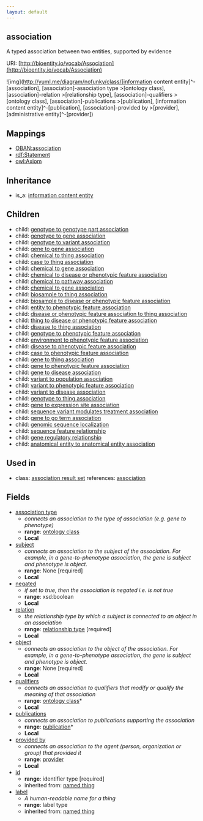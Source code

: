 ```yaml
---
layout: default
---
```


## association


A typed association between two entities, supported by evidence

URI: [http://bioentity.io/vocab/Association](http://bioentity.io/vocab/Association)


![img](http://yuml.me/diagram/nofunky/class/[information content entity]^-[association], [association]-association type >[ontology class], [association]-relation >[relationship type], [association]-qualifiers >[ontology class], [association]-publications >[publication], [information content entity]^-[publication], [association]-provided by >[provider], [administrative entity]^-[provider])
## Mappings

 * [OBAN:association](http://purl.obolibrary.org/obo/OBAN_association)
 * [rdf:Statement](http://purl.obolibrary.org/obo/rdf_Statement)
 * [owl:Axiom](http://purl.obolibrary.org/obo/owl_Axiom)

## Inheritance

 *  is_a: [information content entity](InformationContentEntity.html)

## Children

 *  child: [genotype to genotype part association](GenotypeToGenotypePartAssociation.html)
 *  child: [genotype to gene association](GenotypeToGeneAssociation.html)
 *  child: [genotype to variant association](GenotypeToVariantAssociation.html)
 *  child: [gene to gene association](GeneToGeneAssociation.html)
 *  child: [chemical to thing association](ChemicalToThingAssociation.html)
 *  child: [case to thing association](CaseToThingAssociation.html)
 *  child: [chemical to gene association](ChemicalToGeneAssociation.html)
 *  child: [chemical to disease or phenotypic feature association](ChemicalToDiseaseOrPhenotypicFeatureAssociation.html)
 *  child: [chemical to pathway association](ChemicalToPathwayAssociation.html)
 *  child: [chemical to gene association](ChemicalToGeneAssociation.html)
 *  child: [biosample to thing association](BiosampleToThingAssociation.html)
 *  child: [biosample to disease or phenotypic feature association](BiosampleToDiseaseOrPhenotypicFeatureAssociation.html)
 *  child: [entity to phenotypic feature association](EntityToPhenotypicFeatureAssociation.html)
 *  child: [disease or phenotypic feature association to thing association](DiseaseOrPhenotypicFeatureAssociationToThingAssociation.html)
 *  child: [thing to disease or phenotypic feature association](ThingToDiseaseOrPhenotypicFeatureAssociation.html)
 *  child: [disease to thing association](DiseaseToThingAssociation.html)
 *  child: [genotype to phenotypic feature association](GenotypeToPhenotypicFeatureAssociation.html)
 *  child: [environment to phenotypic feature association](EnvironmentToPhenotypicFeatureAssociation.html)
 *  child: [disease to phenotypic feature association](DiseaseToPhenotypicFeatureAssociation.html)
 *  child: [case to phenotypic feature association](CaseToPhenotypicFeatureAssociation.html)
 *  child: [gene to thing association](GeneToThingAssociation.html)
 *  child: [gene to phenotypic feature association](GeneToPhenotypicFeatureAssociation.html)
 *  child: [gene to disease association](GeneToDiseaseAssociation.html)
 *  child: [variant to population association](VariantToPopulationAssociation.html)
 *  child: [variant to phenotypic feature association](VariantToPhenotypicFeatureAssociation.html)
 *  child: [variant to disease association](VariantToDiseaseAssociation.html)
 *  child: [genotype to thing association](GenotypeToThingAssociation.html)
 *  child: [gene to expression site association](GeneToExpressionSiteAssociation.html)
 *  child: [sequence variant modulates treatment association](SequenceVariantModulatesTreatmentAssociation.html)
 *  child: [gene to go term association](GeneToGoTermAssociation.html)
 *  child: [genomic sequence localization](GenomicSequenceLocalization.html)
 *  child: [sequence feature relationship](SequenceFeatureRelationship.html)
 *  child: [gene regulatory relationship](GeneRegulatoryRelationship.html)
 *  child: [anatomical entity to anatomical entity association](AnatomicalEntityToAnatomicalEntityAssociation.html)

## Used in

 *  class: [association result set](AssociationResultSet.html) references: [association](Association.html)

## Fields

 * [association type](association_type.html)
    * _connects an association to the type of association (e.g. gene to phenotype)_
    * __range__: [ontology class](OntologyClass.html)
    * __Local__
 * [subject](subject.html)
    * _connects an association to the subject of the association. For example, in a gene-to-phenotype association, the gene is subject and phenotype is object._
    * __range__: None [required]
    * __Local__
 * [negated](negated.html)
    * _if set to true, then the association is negated i.e. is not true_
    * __range__: xsd:boolean
    * __Local__
 * [relation](relation.html)
    * _the relationship type by which a subject is connected to an object in an association_
    * __range__: [relationship type](RelationshipType.html) [required]
    * __Local__
 * [object](object.html)
    * _connects an association to the object of the association. For example, in a gene-to-phenotype association, the gene is subject and phenotype is object._
    * __range__: None [required]
    * __Local__
 * [qualifiers](qualifiers.html)
    * _connects an association to qualifiers that modify or qualify the meaning of that association_
    * __range__: [ontology class](OntologyClass.html)*
    * __Local__
 * [publications](publications.html)
    * _connects an association to publications supporting the association_
    * __range__: [publication](Publication.html)*
    * __Local__
 * [provided by](provided_by.html)
    * _connects an association to the agent (person, organization or group) that provided it_
    * __range__: [provider](Provider.html)
    * __Local__
 * [id](id.html)
    * __range__: identifier type [required]
    * inherited from: [named thing](NamedThing.html)
 * [label](label.html)
    * _A human-readable name for a thing_
    * __range__: label type
    * inherited from: [named thing](NamedThing.html)
